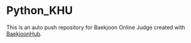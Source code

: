 # Python_KHU
This is an auto push repository for Baekjoon Online Judge created with [BaekjoonHub](https://github.com/BaekjoonHub/BaekjoonHub).
